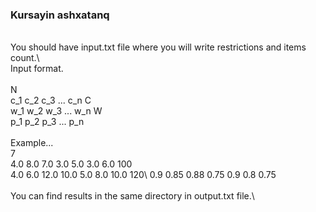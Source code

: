 ### Kursayin ashxatanq
\
You should have input.txt file where you will write restrictions and items count.\  
Input format.\
\
N\
c_1 c_2 c_3 ... c_n C\
w_1 w_2 w_3 ... w_n W\
p_1 p_2 p_3 ... p_n\
\
Example...\
7\
4.0 8.0 7.0 3.0 5.0 3.0 6.0 100\
4.0 6.0 12.0 10.0 5.0 8.0 10.0 120\ 
0.9 0.85 0.88 0.75 0.9 0.8 0.75\
\
You can find results in the same directory in output.txt file.\
	